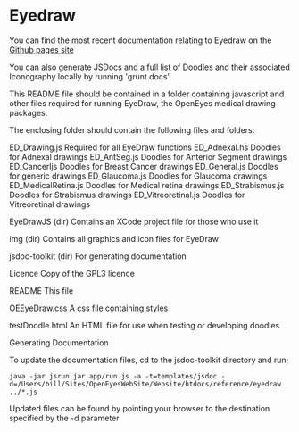Eyedraw
=======

You can find the most recent documentation relating to Eyedraw on the [Github pages site](http://openeyes.github.io/eyedraw/)

You can also generate JSDocs and a full list of Doodles and their associated Iconography locally by running 'grunt docs'


This README file should be contained in a folder containing javascript and other files required for running EyeDraw, the OpenEyes medical drawing packages.

The enclosing folder should contain the following files and folders:

ED_Drawing.js		Required for all EyeDraw functions
ED_Adnexal.hs		Doodles for Adnexal drawings
ED_AntSeg.js		Doodles for Anterior Segment drawings
ED_Cancerljs		Doodles for Breast Cancer drawings
ED_General.js		Doodles for generic drawings
ED_Glaucoma.js		Doodles for Glaucoma drawings
ED_MedicalRetina.js	Doodles for Medical retina drawings
ED_Strabismus.js	Doodles for Strabismus drawings
ED_Vitreoretinal.js	Doodles for Vitreoretinal drawings

EyeDrawJS (dir)		Contains an XCode project file for those who use it

img (dir)		Contains all graphics and icon files for EyeDraw

jsdoc-toolkit (dir)	For generating documentation

Licence				Copy of the GPL3 licence

README				This file

OEEyeDraw.css		A css file containing styles

testDoodle.html		An HTML file for use when testing or developing doodles


Generating Documentation

To update the documentation files, cd to the jsdoc-toolkit directory and run;

	java -jar jsrun.jar app/run.js -a -t=templates/jsdoc -d=/Users/bill/Sites/OpenEyesWebSite/Website/htdocs/reference/eyedraw ../*.js

Updated files can be found by pointing your browser to the destination specified by the -d parameter